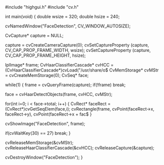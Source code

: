 #include "highgui.h"
#include "cv.h"

int main(void)
{
double wsize = 320;
double hsize = 240;

cvNamedWindow("FaceDetection", CV_WINDOW_AUTOSIZE);

CvCapture* capture = NULL;

capture = cvCreateCameraCapture(0);
cvSetCaptureProperty (capture, CV_CAP_PROP_FRAME_WIDTH, wsize);
cvSetCaptureProperty (capture, CV_CAP_PROP_FRAME_HEIGHT, hsize);

IplImage* frame;
CvHaarClassifierCascade* cvHCC = (CvHaarClassifierCascade*)cvLoad("/usr/share/o$
CvMemStorage* cvMStr = cvCreateMemStorage(0);
CvSeq* face;

while(1)
{
frame = cvQueryFrame(capture);
if(!frame) break;

face = cvHaarDetectObjects(frame, cvHCC, cvMStr);

for(int i=0; i < face->total; i++)
{
CvRect* faceRect = (CvRect*)cvGetSeqElem(face,i);
cvRectangle(frame, cvPoint(faceRect->x, faceRect->y), cvPoint(faceRect->x + fac$
}

cvShowImage("FaceDetection", frame);

if(cvWaitKey(30) == 27) break;
}

cvReleaseMemStorage(&cvMStr);
cvReleaseHaarClassifierCascade(&cvHCC);
cvReleaseCapture(&capture);

cvDestroyWindow("FaceDetection");
}

